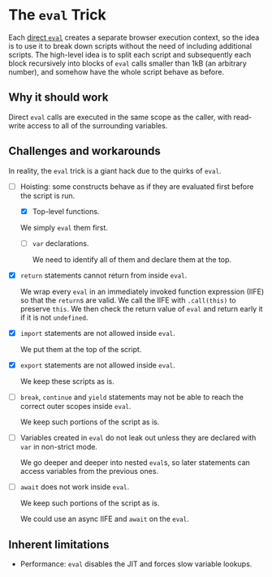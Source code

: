 # The `eval` Trick

Each [direct
`eval`](https://developer.mozilla.org/en-US/docs/Web/JavaScript/Reference/Global_Objects/eval#direct_and_indirect_eval)
creates a separate browser execution context, so the idea is to use it to
break down scripts without the need of including additional scripts.
The high-level idea is to split each script and
subsequently each block recursively into blocks of `eval` calls smaller than
1kB (an arbitrary number), and somehow have the whole script behave as before.

## Why it should work

Direct `eval` calls are executed in the same scope as the caller, with
read-write access to all of the surrounding variables.

## Challenges and workarounds

In reality, the `eval` trick is a giant hack due to the quirks of `eval`.

- [ ] Hoisting: some constructs behave as if
    they are evaluated first before the script is run.

    - [x] Top-level functions.

    We simply `eval` them first.
    - [ ] `var` declarations.

        We need to identify all of them and declare them at the top.

- [x] `return` statements cannot return from inside `eval`.

    We wrap every `eval` in an immediately invoked function expression (IIFE)
    so that the `return`s are valid.
    We call the IIFE with `.call(this)` to preserve `this`.
    We then check the return value of `eval` and return early it if
    it is not `undefined`.

- [x] `import` statements are not allowed inside `eval`.

    We put them at the top of the script.

- [x] `export` statements are not allowed inside `eval`.

    We keep these scripts as is.

- [ ] `break`, `continue` and `yield` statements may not be able to
    reach the correct outer scopes inside `eval`.

    We keep such portions of the script as is.

- [ ] Variables created in `eval`
    do not leak out unless they are declared with `var` in non-strict mode.

    We go deeper and deeper into nested `eval`s, so
    later statements can access variables from the previous ones.

- [ ] `await` does not work inside `eval`.

    We keep such portions of the script as is.

    We could use an async IIFE and `await` on the `eval`.

## Inherent limitations

- Performance: `eval` disables the JIT and forces slow variable lookups.

